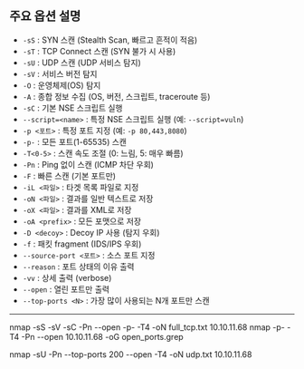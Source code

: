 ## 주요 옵션 설명

- `-sS` : SYN 스캔 (Stealth Scan, 빠르고 흔적이 적음)
- `-sT` : TCP Connect 스캔 (SYN 불가 시 사용)
- `-sU` : UDP 스캔 (UDP 서비스 탐지)
- `-sV` : 서비스 버전 탐지
- `-O` : 운영체제(OS) 탐지
- `-A` : 종합 정보 수집 (OS, 버전, 스크립트, traceroute 등)
- `-sC` : 기본 NSE 스크립트 실행
- `--script=<name>` : 특정 NSE 스크립트 실행 (예: `--script=vuln`)
- `-p <포트>` : 특정 포트 지정 (예: `-p 80,443,8080`)
- `-p-` : 모든 포트(1-65535) 스캔
- `-T<0-5>` : 스캔 속도 조절 (0: 느림, 5: 매우 빠름)
- `-Pn` : Ping 없이 스캔 (ICMP 차단 우회)
- `-F` : 빠른 스캔 (기본 포트만)
- `-iL <파일>` : 타겟 목록 파일로 지정
- `-oN <파일>` : 결과를 일반 텍스트로 저장
- `-oX <파일>` : 결과를 XML로 저장
- `-oA <prefix>` : 모든 포맷으로 저장
- `-D <decoy>` : Decoy IP 사용 (탐지 우회)
- `-f` : 패킷 fragment (IDS/IPS 우회)
- `--source-port <포트>` : 소스 포트 지정
- `--reason` : 포트 상태의 이유 출력
- `-vv` : 상세 출력 (verbose)
- `--open` : 열린 포트만 출력
- `--top-ports <N>` : 가장 많이 사용되는 N개 포트만 스캔

---

nmap -sS -sV -sC -Pn --open -p- -T4 -oN full_tcp.txt 10.10.11.68
nmap -p- -T4 -Pn --open 10.10.11.68 -oG open_ports.grep

nmap -sU -Pn --top-ports 200 --open -T4 -oN udp.txt 10.10.11.68
